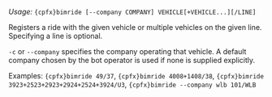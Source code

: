 *Usage:* `{cpfx}bimride [--company COMPANY] VEHICLE[+VEHICLE...][/LINE]`

Registers a ride with the given vehicle or multiple vehicles on the given line. Specifying a line is optional.

`-c` or `--company` specifies the company operating that vehicle. A default company chosen by the bot operator is used if none is supplied explicitly.

Examples: `{cpfx}bimride 49/37`, `{cpfx}bimride 4008+1408/38`, `{cpfx}bimride 3923+2523+2923+2924+2524+3924/U3`, `{cpfx}bimride --company wlb 101/WLB`
